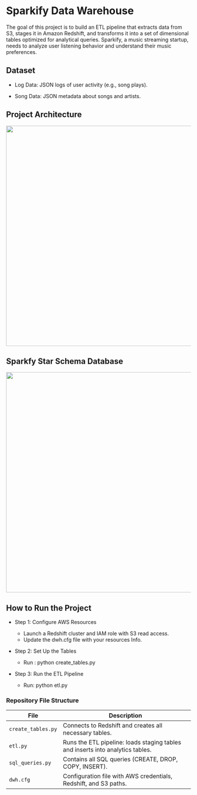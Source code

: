 # Sparkify Data Warehouse 

The goal of this project is to build an ETL pipeline that extracts data from S3, stages it in Amazon Redshift, and transforms it into a set of dimensional tables optimized for analytical queries. Sparkify, a music streaming startup, needs to analyze user listening behavior and understand their music preferences.

## Dataset

* Log Data: JSON logs of user activity (e.g., song plays).

* Song Data: JSON metadata about songs and artists.

## Project Architecture
<img src="https://github.com/user-attachments/assets/aaad3611-8409-4855-b4f5-10e0e58413ea" width="600"/>

## Sparkfy Star Schema Database
<img src="https://github.com/user-attachments/assets/f10df04d-caac-43d6-8234-f7c5b037b730" width="600"/>


## How to Run the Project

- Step 1: Configure AWS Resources
  * Launch a Redshift cluster and IAM role with S3 read access.
  * Update the dwh.cfg file with your resources Info.

- Step 2: Set Up the Tables
  * Run : python create_tables.py

- Step 3: Run the ETL Pipeline
  * Run: python etl.py

### Repository File Structure
| File               | Description                                                                    |
| ------------------ | ------------------------------------------------------------------------------ |
| `create_tables.py` | Connects to Redshift and creates all necessary tables.                         |
| `etl.py`           | Runs the ETL pipeline: loads staging tables and inserts into analytics tables. |
| `sql_queries.py`   | Contains all SQL queries (CREATE, DROP, COPY, INSERT).                         |
| `dwh.cfg`          | Configuration file with AWS credentials, Redshift, and S3 paths.               |





                                        

  





